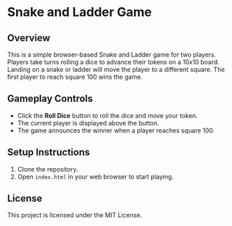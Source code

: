 # Snake and Ladder Game

## Overview
This is a simple browser-based Snake and Ladder game for two players. Players take turns rolling a dice to advance their tokens on a 10x10 board. Landing on a snake or ladder will move the player to a different square. The first player to reach square 100 wins the game.

## Gameplay Controls
- Click the **Roll Dice** button to roll the dice and move your token.
- The current player is displayed above the button.
- The game announces the winner when a player reaches square 100.

## Setup Instructions
1. Clone the repository.
2. Open `index.html` in your web browser to start playing.

## License
This project is licensed under the MIT License.